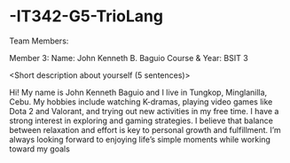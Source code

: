 # -IT342-G5-TrioLang

Team Members:

Member 3:
Name: John Kenneth B. Baguio
Course & Year: BSIT 3

<Short description about yourself (5 sentences)>

Hi! My name is John Kenneth Baguio and I live in Tungkop, Minglanilla, Cebu. My hobbies include watching K-dramas, playing video games like Dota 2 and Valorant, and trying out new activities in my free time. I have a strong interest in exploring and gaming strategies. I believe that balance between relaxation and effort is key to personal growth and fulfillment. I’m always looking forward to enjoying life’s simple moments while working toward my goals
